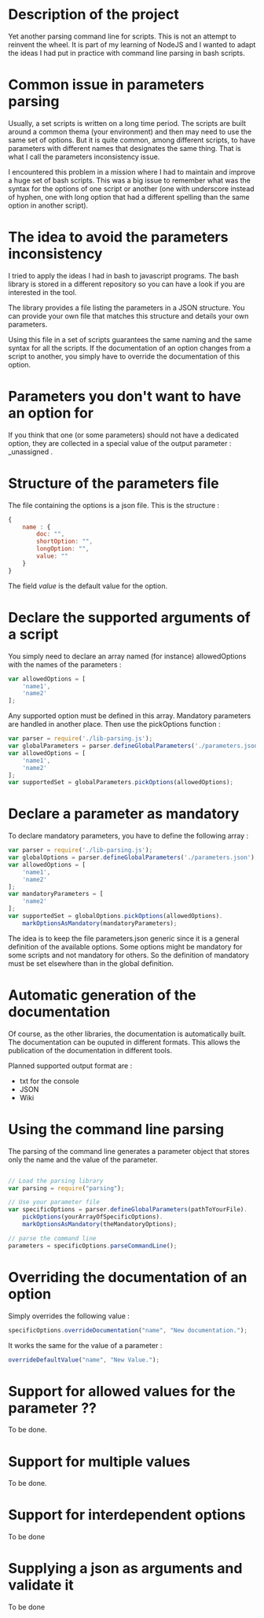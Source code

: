 # Description of the project

Yet another parsing command line for scripts. This is not an attempt
to reinvent the wheel. It is part of my learning of NodeJS and I wanted
to adapt the ideas I had put in practice with command line parsing in
bash scripts.

# Common issue in parameters parsing

Usually, a set scripts is written on a long time period. The scripts are built around
a common thema (your environment) and then may need to use the same set of options.
But it is quite common, among different scripts, to have parameters with different
names that designates the same thing. That is what I call the parameters
inconsistency issue.

I encountered this problem in a mission where I had to maintain and improve a huge set
of bash scripts. This was a big issue to remember what was the syntax for the options
of one script or another (one with underscore instead of hyphen, one with
long option that had a different spelling than the same option in another script).

# The idea to avoid the parameters inconsistency

I tried to apply the ideas I had in bash to javascript programs. The bash library
is stored in a different repository so you can have a look if you are interested
in the tool.

The library provides a file listing the parameters in a JSON structure. You can
provide your own file that matches this structure and details your own parameters.

Using this file in a set of scripts guarantees the same naming and the same syntax for
all the scripts. If the documentation of an option changes from a script to another,
you simply have to override the documentation of this option.

# Parameters you don't want to have an option for

If you think that one (or some parameters) should not have a dedicated option,
they are collected in a special value of the output parameter : _unassigned .

# Structure of the parameters file

The file containing the options is a json file. This is the structure :

``` javascript
{
	name : {
		doc: "",
		shortOption: "",
		longOption: "",
		value: ""
	}
}
```
The field *value* is the default value for the option.

# Declare the supported arguments of a script

You simply need to declare an array named (for instance) allowedOptions with the names of the parameters :

``` javascript
var allowedOptions = [
	'name1',
	'name2'
];
```
Any supported option must be defined in this array. Mandatory parameters are handled in another place.
Then use the pickOptions function :
``` javascript
var parser = require('./lib-parsing.js');
var globalParameters = parser.defineGlobalParameters('./parameters.json');
var allowedOptions = [
	'name1',
	'name2'
];
var supportedSet = globalParameters.pickOptions(allowedOptions);
```

# Declare a parameter as mandatory

To declare mandatory parameters, you have to define the following array :

``` javascript
var parser = require('./lib-parsing.js');
var globalOptions = parser.defineGlobalParameters('./parameters.json');
var allowedOptions = [
	'name1',
	'name2'
];
var mandatoryParameters = [
	'name2'
];
var supportedSet = globalOptions.pickOptions(allowedOptions).
    markOptionsAsMandatory(mandatoryParameters);
```
The idea is to keep the file parameters.json generic since it is a general definition of the
available options. Some options might be mandatory for some scripts and not mandatory for
others. So the definition of mandatory must be set elsewhere than in the global definition.

# Automatic generation of the documentation

Of course, as the other libraries, the documentation is automatically built. The documentation
can be ouputed in different formats. This allows the publication of the documentation in different
tools.

Planned supported output format are :
  * txt for the console
  * JSON
  * Wiki

# Using the command line parsing

The parsing of the command line generates a parameter object that stores only the name and the value
of the parameter.

``` javascript

// Load the parsing library
var parsing = require("parsing");

// Use your parameter file
var specificOptions = parser.defineGlobalParameters(pathToYourFile).
    pickOptions(yourArrayOfSpecificOptions).
    markOptionsAsMandatory(theMandatoryOptions);

// parse the command line
parameters = specificOptions.parseCommandLine();

```

# Overriding the documentation of an option

Simply overrides the following value :

``` javascript
specificOptions.overrideDocumentation("name", "New documentation.");
```

It works the same for the value of a parameter :

``` javascript
overrideDefaultValue("name", "New Value.");
```


# Support for allowed values for the parameter ??
To be done.

# Support for multiple values
To be done.

# Support for interdependent options
To be done

# Supplying a json as arguments and validate it
To be done
